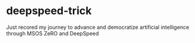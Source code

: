 # deepspeed-trick
Just recored my journey to advance and democratize artificial intelligence through MSOS ZeRO and DeepSpeed
